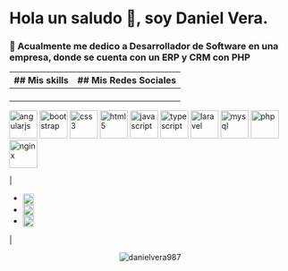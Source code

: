 # Hola un saludo 👋, soy Daniel Vera.

### 💼 Acualmente me dedico a Desarrollador de Software en una empresa, donde se cuenta con un ERP y CRM con PHP

| ## Mis skills | ## Mis Redes Sociales |
| ---------------- | ---------------- |
| <p align="center">
  <img src="https://konpa.github.io/devicon/devicon.git/icons/angularjs/angularjs-original.svg" alt="angularjs" width="50" height="50"/> 
  <img src="https://konpa.github.io/devicon/devicon.git/icons/bootstrap/bootstrap-plain.svg" alt="bootstrap" width="50" height="50"/> 
  <img src="https://konpa.github.io/devicon/devicon.git/icons/css3/css3-original-wordmark.svg" alt="css3" width="50" height="50"/> 
  <img src="https://konpa.github.io/devicon/devicon.git/icons/html5/html5-original-wordmark.svg" alt="html5" width="50" height="50"/> 
  <img src="https://konpa.github.io/devicon/devicon.git/icons/javascript/javascript-original.svg" alt="javascript" width="50" height="50"/> 
  <img src="https://konpa.github.io/devicon/devicon.git/icons/typescript/typescript-original.svg" alt="typescript" width="50" height="50"/> 
  <img src="https://konpa.github.io/devicon/devicon.git/icons/laravel/laravel-plain-wordmark.svg" alt="laravel" width="50" height="50"/> 
  <img src="https://konpa.github.io/devicon/devicon.git/icons/mysql/mysql-original-wordmark.svg" alt="mysql" width="50" height="50"/> 
  <img src="https://konpa.github.io/devicon/devicon.git/icons/php/php-original.svg" alt="php" width="50" height="50"/> 
  <img src="https://konpa.github.io/devicon/devicon.git/icons/nginx/nginx-original.svg" alt="nginx" width="50" height="50"/>
</p>
  | <ul>
  <p align="center">
   <li>
  <a href="https://linkedin.com/in/danielveraangulo" target="blank">
    <img align="center" src="https://cdn.jsdelivr.net/npm/simple-icons@3.0.1/icons/linkedin.svg" alt="danielveraangulo" height="20" width="20" />
  </a>
    </li>
    <li>
  <a href="https://fb.com/daniel.veraangulo" target="blank">
    <img align="center" src="https://cdn.jsdelivr.net/npm/simple-icons@3.0.1/icons/facebook.svg" alt="daniel.veraangulo" height="20" width="20" />
  </a>
    </li>
    <li>
  <a href="https://instagram.com/davadevel" target="blank">
    <img align="center" src="https://cdn.jsdelivr.net/npm/simple-icons@3.0.1/icons/instagram.svg" alt="davadevel" height="20" width="20" />
  </a>
    </li>
</p>
</ul>    |

<p align="center"> <img src="https://github-readme-stats.vercel.app/api?username=danielvera987&show_icons=true" alt="danielvera987" /> </p> 
